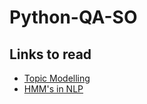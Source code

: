 # Python-QA-SO

## Links to read
<ul>
<li><a href = "https://people.eecs.berkeley.edu/~alspaugh/papers/lsa_idea_2013.pdf" >Topic Modelling</a> </li>
<li><a href = "https://rpubs.com/fariz/NLP">HMM's in NLP</a></li>
</ul>

